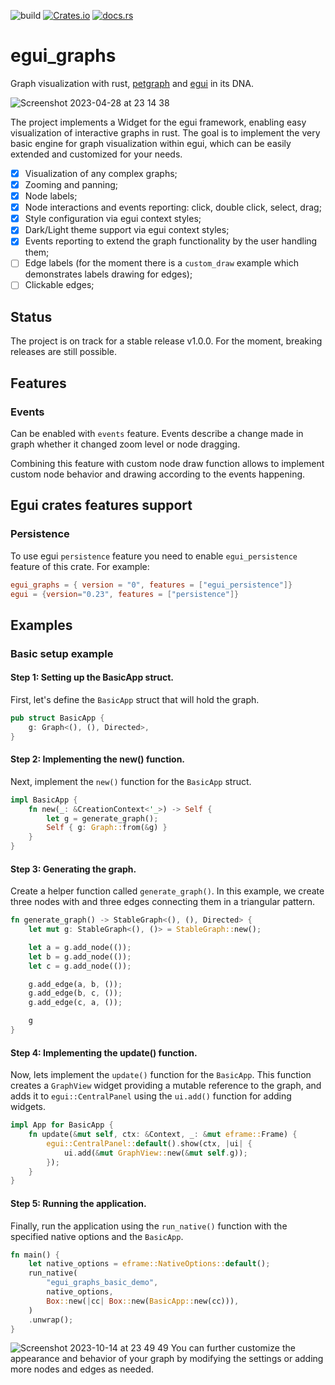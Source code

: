 ![build](https://github.com/blitzarx1/egui_graphs/actions/workflows/rust.yml/badge.svg)
[![Crates.io](https://img.shields.io/crates/v/egui_graphs)](https://crates.io/crates/egui_graphs)
[![docs.rs](https://img.shields.io/docsrs/egui_graphs)](https://docs.rs/egui_graphs)

# egui_graphs
Graph visualization with rust, [petgraph](https://github.com/petgraph/petgraph) and [egui](https://github.com/emilk/egui) in its DNA.

![Screenshot 2023-04-28 at 23 14 38](https://user-images.githubusercontent.com/32969427/235233765-23b0673b-70e5-4138-9384-180804392dba.png)

The project implements a Widget for the egui framework, enabling easy visualization of interactive graphs in rust. The goal is to implement the very basic engine for graph visualization within egui, which can be easily extended and customized for your needs.

- [x] Visualization of any complex graphs;
- [x] Zooming and panning;
- [x] Node labels;
- [x] Node interactions and events reporting: click, double click, select, drag;
- [x] Style configuration via egui context styles;
- [x] Dark/Light theme support via egui context styles;
- [x] Events reporting to extend the graph functionality by the user handling them;
- [ ] Edge labels (for the moment there is a `custom_draw` example which demonstrates labels drawing for edges);
- [ ] Clickable edges;

## Status
The project is on track for a stable release v1.0.0. For the moment, breaking releases are still possible.

## Features
### Events
Can be enabled with `events` feature. Events describe a change made in graph whether it changed zoom level or node dragging. 

Combining this feature with custom node draw function allows to implement custom node behavior and drawing according to the events happening.

## Egui crates features support
### Persistence
To use egui `persistence` feature you need to enable `egui_persistence` feature of this crate. For example:
```toml
egui_graphs = { version = "0", features = ["egui_persistence"]}
egui = {version="0.23", features = ["persistence"]}
```

## Examples
### Basic setup example
#### Step 1: Setting up the BasicApp struct. 
First, let's define the `BasicApp` struct that will hold the graph.
```rust 
pub struct BasicApp {
    g: Graph<(), (), Directed>,
}
```

#### Step 2: Implementing the new() function. 
Next, implement the `new()` function for the `BasicApp` struct.
```rust
impl BasicApp {
    fn new(_: &CreationContext<'_>) -> Self {
        let g = generate_graph();
        Self { g: Graph::from(&g) }
    }
}
```

#### Step 3: Generating the graph. 
Create a helper function called `generate_graph()`. In this example, we create three nodes with and three edges connecting them in a triangular pattern.
```rust 
fn generate_graph() -> StableGraph<(), (), Directed> {
    let mut g: StableGraph<(), ()> = StableGraph::new();

    let a = g.add_node(());
    let b = g.add_node(());
    let c = g.add_node(());

    g.add_edge(a, b, ());
    g.add_edge(b, c, ());
    g.add_edge(c, a, ());

    g
}
```

#### Step 4: Implementing the update() function. 
Now, lets implement the `update()` function for the `BasicApp`. This function creates a `GraphView` widget providing a mutable reference to the graph, and adds it to `egui::CentralPanel` using the `ui.add()` function for adding widgets.
```rust 
impl App for BasicApp {
    fn update(&mut self, ctx: &Context, _: &mut eframe::Frame) {
        egui::CentralPanel::default().show(ctx, |ui| {
            ui.add(&mut GraphView::new(&mut self.g));
        });
    }
}
```

#### Step 5: Running the application. 
Finally, run the application using the `run_native()` function with the specified native options and the `BasicApp`.
```rust 
fn main() {
    let native_options = eframe::NativeOptions::default();
    run_native(
        "egui_graphs_basic_demo",
        native_options,
        Box::new(|cc| Box::new(BasicApp::new(cc))),
    )
    .unwrap();
}
```

![Screenshot 2023-10-14 at 23 49 49](https://github.com/blitzarx1/egui_graphs/assets/32969427/584b78de-bca3-421b-b003-9321fd3e1b13)
You can further customize the appearance and behavior of your graph by modifying the settings or adding more nodes and edges as needed.
